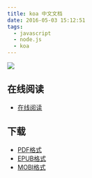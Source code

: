```yaml
---
title: koa 中文文档
date: 2016-05-03 15:12:51
tags:
  - javascript
  - node.js
  - koa
---
```


![](https://ek8whxe.cloudimg.io/s/width/226/https://www.gitbook.com/cover/book/wizardforcel/koa-doc.jpg)

<!--more-->

## 在线阅读 ##

+ [在线阅读](https://www.gitbook.com/book/wizardforcel/koa-doc/details)

## 下载 ##

+ [PDF格式](https://www.gitbook.com/download/pdf/book/wizardforcel/koa-doc)
+ [EPUB格式](https://www.gitbook.com/download/epub/book/wizardforcel/koa-doc)
+ [MOBI格式](https://www.gitbook.com/download/mobi/book/wizardforcel/koa-doc)
